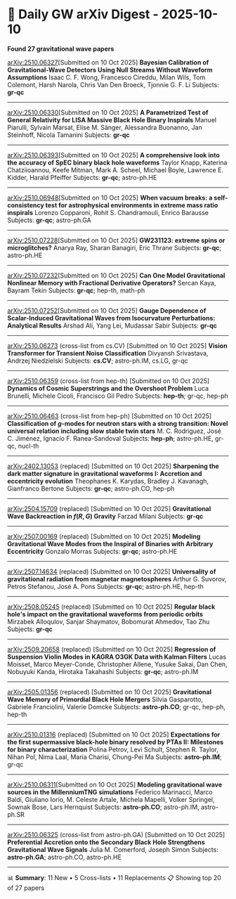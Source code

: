 # 📡 Daily GW arXiv Digest - 2025-10-10
**Found 27 gravitational wave papers**

[arXiv:2510.06327](https://arxiv.org/abs/2510.06327)[Submitted on 10 Oct 2025]
**Bayesian Calibration of Gravitational-Wave Detectors Using Null Streams Without Waveform Assumptions**
Isaac C. F. Wong, Francesco Cireddu, Milan Wils, Tom Colemont, Harsh Narola, Chris Van Den Broeck, Tjonnie G. F. Li
Subjects: **gr-qc**

---

[arXiv:2510.06330](https://arxiv.org/abs/2510.06330)[Submitted on 10 Oct 2025]
**A Parametrized Test of General Relativity for LISA Massive Black Hole Binary Inspirals**
Manuel Piarulli, Sylvain Marsat, Elise M. Sänger, Alessandra Buonanno, Jan Steinhoff, Nicola Tamanini
Subjects: **gr-qc**

---

[arXiv:2510.06393](https://arxiv.org/abs/2510.06393)[Submitted on 10 Oct 2025]
**A comprehensive look into the accuracy of SpEC binary black hole waveforms**
Taylor Knapp, Katerina Chatziioannou, Keefe Mitman, Mark A. Scheel, Michael Boyle, Lawrence E. Kidder, Harald Pfeiffer
Subjects: **gr-qc**; astro-ph.HE

---

[arXiv:2510.06948](https://arxiv.org/abs/2510.06948)[Submitted on 10 Oct 2025]
**When vacuum breaks: a self-consistency test for astrophysical environments in extreme mass ratio inspirals**
Lorenzo Copparoni, Rohit S. Chandramouli, Enrico Barausse
Subjects: **gr-qc**; astro-ph.GA

---

[arXiv:2510.07228](https://arxiv.org/abs/2510.07228)[Submitted on 10 Oct 2025]
**GW231123: extreme spins or microglitches?**
Anarya Ray, Sharan Banagiri, Eric Thrane
Subjects: **gr-qc**; astro-ph.HE

---

[arXiv:2510.07232](https://arxiv.org/abs/2510.07232)[Submitted on 10 Oct 2025]
**Can One Model Gravitational Nonlinear Memory with Fractional Derivative Operators?**
Sercan Kaya, Bayram Tekin
Subjects: **gr-qc**; hep-th, math-ph

---

[arXiv:2510.07252](https://arxiv.org/abs/2510.07252)[Submitted on 10 Oct 2025]
**Gauge Dependence of Scalar-Induced Gravitational Waves from Isocurvature Perturbations: Analytical Results**
Arshad Ali, Yang Lei, Mudassar Sabir
Subjects: **gr-qc**

---

[arXiv:2510.06273](https://arxiv.org/abs/2510.06273) (cross-list from cs.CV) [Submitted on 10 Oct 2025]
**Vision Transformer for Transient Noise Classification**
Divyansh Srivastava, Andrzej Niedzielski
Subjects: **cs.CV**; astro-ph.IM, cs.LG, gr-qc

---

[arXiv:2510.06359](https://arxiv.org/abs/2510.06359) (cross-list from hep-th) [Submitted on 10 Oct 2025]
**Dynamics of Cosmic Superstrings and the Overshoot Problem**
Luca Brunelli, Michele Cicoli, Francisco Gil Pedro
Subjects: **hep-th**; gr-qc, hep-ph

---

[arXiv:2510.06463](https://arxiv.org/abs/2510.06463) (cross-list from hep-ph) [Submitted on 10 Oct 2025]
**Classification of $g$-modes for neutron stars with a strong transition: Novel universal relation including slow stable twin stars**
M. C. Rodriguez, José C. Jiménez, Ignacio F. Ranea-Sandoval
Subjects: **hep-ph**; astro-ph.HE, gr-qc, nucl-th

---

[arXiv:2402.13053](https://arxiv.org/abs/2402.13053) (replaced) [Submitted on 10 Oct 2025]
**Sharpening the dark matter signature in gravitational waveforms I: Accretion and eccentricity evolution**
Theophanes K. Karydas, Bradley J. Kavanagh, Gianfranco Bertone
Subjects: **gr-qc**; astro-ph.CO, hep-ph

---

[arXiv:2504.15709](https://arxiv.org/abs/2504.15709) (replaced) [Submitted on 10 Oct 2025]
**Gravitational Wave Backreaction in $f(R,G)$ Gravity**
Farzad Milani
Subjects: **gr-qc**

---

[arXiv:2507.00169](https://arxiv.org/abs/2507.00169) (replaced) [Submitted on 10 Oct 2025]
**Modeling Gravitational Wave Modes from the Inspiral of Binaries with Arbitrary Eccentricity**
Gonzalo Morras
Subjects: **gr-qc**; astro-ph.HE

---

[arXiv:2507.14634](https://arxiv.org/abs/2507.14634) (replaced) [Submitted on 10 Oct 2025]
**Universality of gravitational radiation from magnetar magnetospheres**
Arthur G. Suvorov, Petros Stefanou, José A. Pons
Subjects: **gr-qc**; astro-ph.HE, hep-th

---

[arXiv:2508.05245](https://arxiv.org/abs/2508.05245) (replaced) [Submitted on 10 Oct 2025]
**Regular black hole's impact on the gravitational waveforms from periodic orbits**
Mirzabek Alloqulov, Sanjar Shaymatov, Bobomurat Ahmedov, Tao Zhu
Subjects: **gr-qc**

---

[arXiv:2509.20658](https://arxiv.org/abs/2509.20658) (replaced) [Submitted on 10 Oct 2025]
**Regression of Suspension Violin Modes in KAGRA O3GK Data with Kalman Filters**
Lucas Moisset, Marco Meyer-Conde, Christopher Allene, Yusuke Sakai, Dan Chen, Nobuyuki Kanda, Hirotaka Takahashi
Subjects: **gr-qc**; astro-ph.IM

---

[arXiv:2505.01356](https://arxiv.org/abs/2505.01356) (replaced) [Submitted on 10 Oct 2025]
**Gravitational Wave Memory of Primordial Black Hole Mergers**
Silvia Gasparotto, Gabriele Franciolini, Valerie Domcke
Subjects: **astro-ph.CO**; gr-qc, hep-ph, hep-th

---

[arXiv:2510.01316](https://arxiv.org/abs/2510.01316) (replaced) [Submitted on 10 Oct 2025]
**Expectations for the first supermassive black-hole binary resolved by PTAs II: Milestones for binary characterization**
Polina Petrov, Levi Schult, Stephen R. Taylor, Nihan Pol, Nima Laal, Maria Charisi, Chung-Pei Ma
Subjects: **astro-ph.IM**; gr-qc

---

[arXiv:2510.06311](https://arxiv.org/abs/2510.06311)[Submitted on 10 Oct 2025]
**Modeling gravitational wave sources in the MillenniumTNG simulations**
Federico Marinacci, Marco Baldi, Giuliano Iorio, M. Celeste Artale, Michela Mapelli, Volker Springel, Sownak Bose, Lars Hernquist
Subjects: **astro-ph.CO**; astro-ph.IM, astro-ph.SR

---

[arXiv:2510.06325](https://arxiv.org/abs/2510.06325) (cross-list from astro-ph.GA) [Submitted on 10 Oct 2025]
**Preferential Accretion onto the Secondary Black Hole Strengthens Gravitational Wave Signals**
Julia M. Comerford, Joseph Simon
Subjects: **astro-ph.GA**; astro-ph.CO, astro-ph.HE

---

📊 **Summary**: 11 New • 5 Cross-lists • 11 Replacements
📋 Showing top 20 of 27 papers